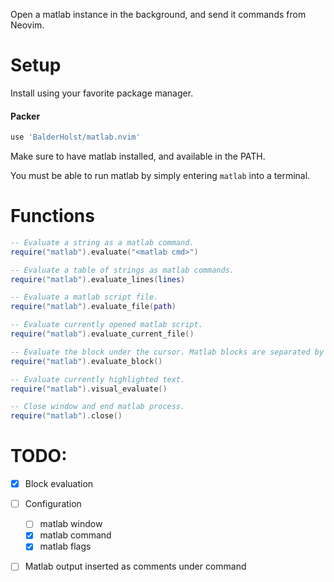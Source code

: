 Open a matlab instance in the background, and send it commands from Neovim.

# Setup
Install using your favorite package manager.

#### Packer
```lua
use 'BalderHolst/matlab.nvim'
```

Make sure to have matlab installed, and available in the PATH.

You must be able to run matlab by simply entering `matlab` into a terminal.


# Functions

```lua
-- Evaluate a string as a matlab command.
require("matlab").evaluate("<matlab cmd>")
```

```lua
-- Evaluate a table of strings as matlab commands.
require("matlab").evaluate_lines(lines)
```

```lua
-- Evaluate a matlab script file.
require("matlab").evaluate_file(path)
```

```lua
-- Evaluate currently opened matlab script.
require("matlab").evaluate_current_file()
```

```lua
-- Evaluate the block under the cursor. Matlab blocks are separated by comments beginning with `%%`.
require("matlab").evaluate_block()
```

```lua
-- Evaluate currently highlighted text.
require("matlab").visual_evaluate()
```

```lua
-- Close window and end matlab process.
require("matlab").close()
```

# TODO:
- [x] Block evaluation
- [ ] Configuration
    - [ ] matlab window
    - [x] matlab command
    - [x] matlab flags
- [ ] Matlab output inserted as comments under command

